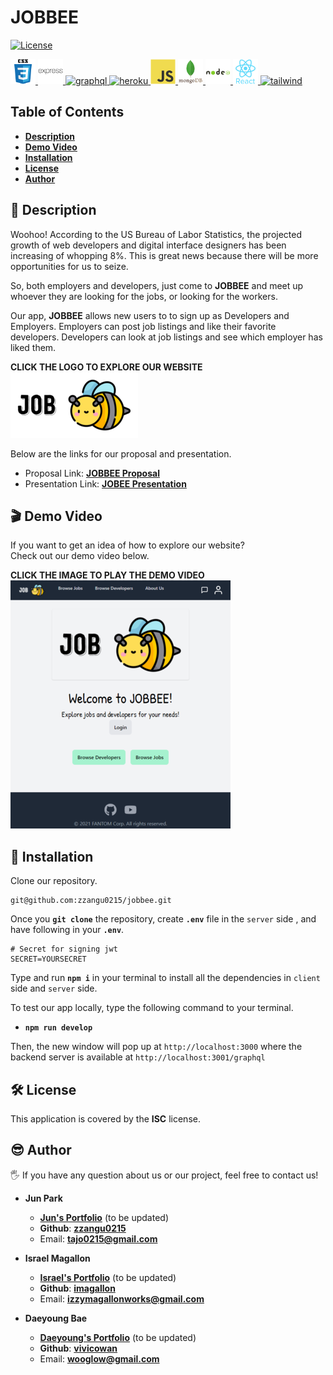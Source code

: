 # JOBBEE

[![License](https://img.shields.io/badge/License-ISC-blue.svg)](https://opensource.org/licenses/IPL-1.0)

<p align="left"> 
  <a href="https://www.w3schools.com/css/" target="_blank"> <img src="https://raw.githubusercontent.com/devicons/devicon/master/icons/css3/css3-original-wordmark.svg" alt="css3" width="40" height="40"/> </a> 
  <a href="https://expressjs.com" target="_blank"> <img src="https://raw.githubusercontent.com/devicons/devicon/master/icons/express/express-original-wordmark.svg" alt="express" width="40" height="40"/> </a> 
  <a href="https://graphql.org" target="_blank"> <img src="https://www.vectorlogo.zone/logos/graphql/graphql-icon.svg" alt="graphql" width="40" height="40"/> </a> 
  <a href="https://heroku.com" target="_blank"> <img src="https://www.vectorlogo.zone/logos/heroku/heroku-icon.svg" alt="heroku" width="40" height="40"/> </a> 
  <a href="https://developer.mozilla.org/en-US/docs/Web/JavaScript" target="_blank"> <img src="https://raw.githubusercontent.com/devicons/devicon/master/icons/javascript/javascript-original.svg" alt="javascript" width="40" height="40"/> </a> 
  <a href="https://www.mongodb.com/" target="_blank"> <img src="https://raw.githubusercontent.com/devicons/devicon/master/icons/mongodb/mongodb-original-wordmark.svg" alt="mongodb" width="40" height="40"/> </a> 
  <a href="https://nodejs.org" target="_blank"> <img src="https://raw.githubusercontent.com/devicons/devicon/master/icons/nodejs/nodejs-original-wordmark.svg" alt="nodejs" width="40" height="40"/> </a> 
  <a href="https://reactjs.org/" target="_blank"> <img src="https://raw.githubusercontent.com/devicons/devicon/master/icons/react/react-original-wordmark.svg" alt="react" width="40" height="40"/> </a> 
  <a href="https://tailwindcss.com/" target="_blank"> <img src="https://www.vectorlogo.zone/logos/tailwindcss/tailwindcss-icon.svg" alt="tailwind" width="40" height="40"/> </a>
</p>

## Table of Contents

- [**Description**](#-description)
- [**Demo Video**](#-demo-video)
- [**Installation**](#-installation)
- [**License**](#-license)
- [**Author**](#-author)

## 📑 Description

Woohoo! According to the US Bureau of Labor Statistics, the projected growth of web developers and digital interface designers has been increasing of whopping 8%. This is great news because there will be more opportunities for us to seize. 

So, both employers and developers, just come to **JOBBEE** and meet up whoever they are looking for the jobs, or looking for the workers. 

Our app, **JOBBEE** allows new users to to sign up as Developers and Employers. Employers can post job listings and like their favorite developers. Developers can look at job listings and see which employer has liked them.

**CLICK THE LOGO TO EXPLORE OUR WEBSITE**  
[![Image Caption](/images/logo_readme.png)](https://jobbee-fantom.herokuapp.com/)

Below are the links for our proposal and presentation.

- Proposal Link: [**JOBBEE Proposal**](https://docs.google.com/document/d/1tkpBao4v5Ce5p7NSlHMZM_jwsXB1OAc3wnqnS4AP3h4/edit?usp=sharing)
- Presentation Link: [**JOBEE Presentation**](https://docs.google.com/presentation/d/1KEw8c_vgvddFdD_Hf-eKvjp4TToaVwk3dzuqR0W8UGk/edit?usp=sharing)

## 🎬 Demo Video

If you want to get an idea of how to explore our website?  
Check out our demo video below.

**CLICK THE IMAGE TO PLAY THE DEMO VIDEO**  
[![Image Caption](/images/home-readme.PNG)](https://youtu.be/UE-s-nBnt44)

## 💾 Installation

Clone our repository.

```
git@github.com:zzangu0215/jobbee.git
```

Once you **`git clone`** the repository, create **`.env`** file in the `server` side , and have following in your **`.env`**.

```
# Secret for signing jwt
SECRET=YOURSECRET
```

Type and run **`npm i`** in your terminal to install all the dependencies in `client` side and `server` side.

To test our app locally, type the following command to your terminal.

- **`npm run develop`**

Then, the new window will pop up at `http://localhost:3000` where the backend server is available at `http://localhost:3001/graphql`

## 🛠 License

This application is covered by the **ISC** license.

## 😎 Author

🖐 If you have any question about us or our project, feel free to contact us!

- **Jun Park**

  - [**Jun's Portfolio**](https://zzangu0215.github.io/portfolio-v3/) (to be updated)
  - **Github**: [**zzangu0215**](https://github.com/zzangu0215)
  - Email: **tajo0215@gmail.com**

- **Israel Magallon**

  - [**Israel's Portfolio**](https://imagallon.github.io/react-portfolio/) (to be updated)
  - **Github**: [**imagallon**](https://github.com/imagallon)
  - Email: **izzymagallonworks@gmail.com**

- **Daeyoung Bae**

  - [**Daeyoung's Portfolio**](https://wooglow.github.io/react-portfolio/#/about) (to be updated)
  - **Github**: [**vivicowan**](https://github.com/wooglow)
  - Email: **wooglow@gmail.com**
